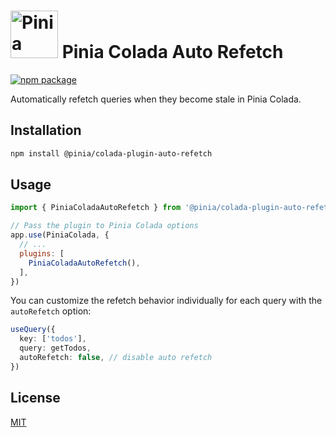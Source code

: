 <h1>
  <img height="76" src="https://github.com/posva/pinia-colada/assets/664177/02011637-f94d-4a35-854a-02f7aed86a3c" alt="Pinia Colada logo">
  Pinia Colada Auto Refetch
</h1>

<a href="https://npmjs.com/package/@pinia/colada-plugin-auto-refetch">
  <img src="https://badgen.net/npm/v/@pinia/colada-plugin-auto-refetch/latest" alt="npm package">
</a>

Automatically refetch queries when they become stale in Pinia Colada.

## Installation

```sh
npm install @pinia/colada-plugin-auto-refetch
```

## Usage

```js
import { PiniaColadaAutoRefetch } from '@pinia/colada-plugin-auto-refetch'

// Pass the plugin to Pinia Colada options
app.use(PiniaColada, {
  // ...
  plugins: [
    PiniaColadaAutoRefetch(),
  ],
})
```

You can customize the refetch behavior individually for each query with the `autoRefetch` option:

```ts
useQuery({
  key: ['todos'],
  query: getTodos,
  autoRefetch: false, // disable auto refetch
})
```

## License

[MIT](http://opensource.org/licenses/MIT)
